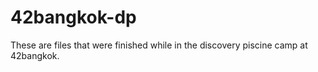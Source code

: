 # 42bangkok-dp
These are files that were finished while in the discovery piscine camp at 42bangkok. 

